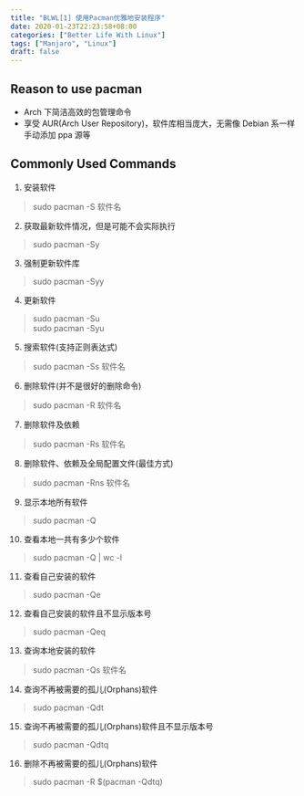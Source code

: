```yaml
---
title: "BLWL[1] 使用Pacman优雅地安装程序"
date: 2020-01-23T22:23:58+08:00
categories: ["Better Life With Linux"]
tags: ["Manjaro", "Linux"]
draft: false
---
```

## Reason to use pacman
+ Arch 下简洁高效的包管理命令
+ 享受 AUR(Arch User Repository)，软件库相当庞大，无需像 Debian 系一样手动添加 ppa 源等

## Commonly Used Commands
1. 安装软件

> sudo pacman -S 软件名   

2. 获取最新软件情况，但是可能不会实际执行

> sudo pacman -Sy   

3. 强制更新软件库

> sudo pacman -Syy   

4. 更新软件

> sudo pacman -Su   
> sudo pacman -Syu   

5. 搜索软件(支持正则表达式)

> sudo pacman -Ss 软件名   

6. 删除软件(并不是很好的删除命令)

> sudo pacman -R 软件名    

7. 删除软件及依赖

> sudo pacman -Rs 软件名   

8. 删除软件、依赖及全局配置文件(最佳方式)

> sudo pacman -Rns 软件名   

9. 显示本地所有软件

> sudo pacman -Q   

10. 查看本地一共有多少个软件

> sudo pacman -Q | wc -l    

11. 查看自己安装的软件

> sudo pacman -Qe    

12. 查看自己安装的软件且不显示版本号

> sudo pacman -Qeq    

13. 查询本地安装的软件

> sudo pacman -Qs 软件名    

14. 查询不再被需要的孤儿(Orphans)软件

> sudo pacman -Qdt    

15. 查询不再被需要的孤儿(Orphans)软件且不显示版本号

> sudo pacman -Qdtq    

16. 删除不再被需要的孤儿(Orphans)软件

> sudo pacman -R $(pacman -Qdtq)    
